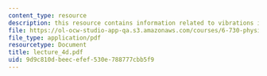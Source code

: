 ```yaml
---
content_type: resource
description: this resource contains information related to vibrations in solids.
file: https://ol-ocw-studio-app-qa.s3.amazonaws.com/courses/6-730-physics-for-solid-state-applications-spring-2003/9d9c810dbeecefef530e788777cbb5f9_lecture_4d.pdf
file_type: application/pdf
resourcetype: Document
title: lecture_4d.pdf
uid: 9d9c810d-beec-efef-530e-788777cbb5f9
---
```

